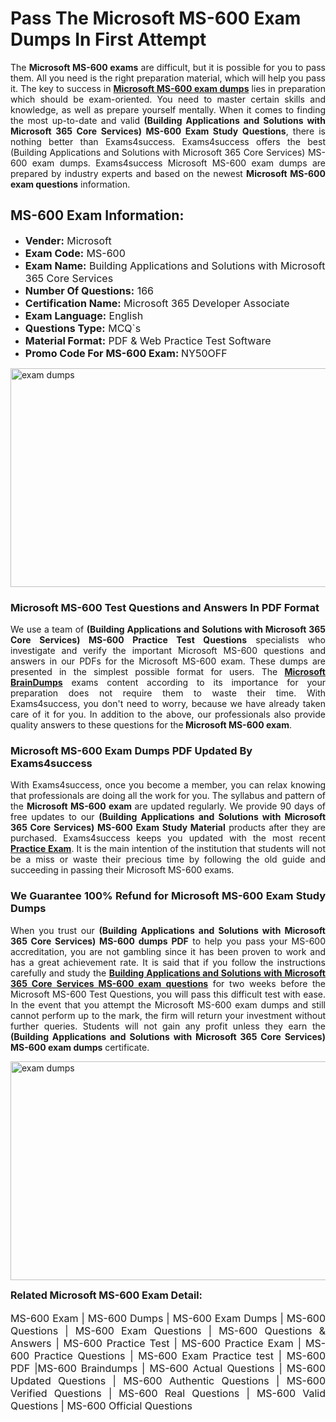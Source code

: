 <h1><strong><strong>Pass The Microsoft MS-600 Exam Dumps In First Attempt</strong></strong></h1> <p style="text-align:justify">The <strong>Microsoft MS-600 exams</strong> are difficult, but it is possible for you to pass them. All you need is the right preparation material, which will help you pass it. The key to success in <a href="https://www.exams4success.com/microsoft/ms-600-pdf-exam-dumps"><strong>Microsoft MS-600 exam dumps</strong></a> lies in preparation which should be exam-oriented. You need to master certain skills and knowledge, as well as prepare yourself mentally. When it comes to finding the most up-to-date and valid <strong>(Building Applications and Solutions with Microsoft 365 Core Services) MS-600 Exam Study Questions</strong>, there is nothing better than Exams4success. Exams4success offers the best (Building Applications and Solutions with Microsoft 365 Core Services) MS-600 exam dumps. Exams4success Microsoft MS-600 exam dumps are prepared by industry experts and based on the newest <strong>Microsoft MS-600 exam questions</strong> information.</p> <h2><strong><strong>MS-600 Exam Information:</strong></strong></h2> <ul> <li><span style="font-size:16px"><strong>Vender:</strong> Microsoft</span></li> <li><span style="font-size:16px"><strong>Exam Code:</strong> MS-600</span></li> <li><span style="font-size:16px"><strong>Exam Name:</strong> Building Applications and Solutions with Microsoft 365 Core Services</span></li> <li><span style="font-size:16px"><strong>Number Of Questions:</strong> 166</span></li> <li><span style="font-size:16px"><strong>Certification Name:</strong> Microsoft 365 Developer Associate</span></li> <li><span style="font-size:16px"><strong>Exam Language:</strong> English</span></li> <li><span style="font-size:16px"><strong>Questions Type:</strong> MCQ`s</span></li> <li><span style="font-size:16px"><strong>Material Format:</strong> PDF & Web Practice Test Software</span></li> <li><span style="font-size:16px"><strong>Promo Code For MS-600 Exam: </strong>NY50OFF</span></li> </ul> <p><a href="https://www.exams4success.com/microsoft/ms-600-pdf-exam-dumps" rel="no-follow"><img alt="exam dumps" src="https://www.certcollections.com/uploads/content/infrist1.png" style="height:350px; width:750px" /></a></p> <h3><strong>Microsoft MS-600 Test Questions and Answers In PDF Format</strong></h3> <p style="text-align:justify">We use a team of <strong>(Building Applications and Solutions with Microsoft 365 Core Services) MS-600 Practice Test Questions</strong> specialists who investigate and verify the important Microsoft MS-600 questions and answers in our PDFs for the Microsoft MS-600 exam. These dumps are presented in the simplest possible format for users. The <a href="https://www.exams4success.com/microsoft-exam-dumps"><strong>Microsoft BrainDumps</strong></a> exams content according to its importance for your preparation does not require them to waste their time. With Exams4success, you don't need to worry, because we have already taken care of it for you. In addition to the above, our professionals also provide quality answers to these questions for the<strong> Microsoft MS-600 exam</strong>.</p> <h3><strong> Microsoft MS-600 Exam Dumps PDF Updated By Exams4success</strong></h3> <p style="text-align:justify">With Exams4success, once you become a member, you can relax knowing that professionals are doing all the work for you. The syllabus and pattern of the <strong>Microsoft MS-600 exam </strong>are updated regularly. We provide 90 days of free updates to our <strong>(Building Applications and Solutions with Microsoft 365 Core Services) MS-600 Exam Study Material</strong> products after they are purchased. Exams4success keeps you updated with the most recent <a href="https://www.exams4success.com/"><strong>Practice Exam</strong></a>. It is the main intention of the institution that students will not be a miss or waste their precious time by following the old guide and succeeding in passing their Microsoft MS-600 exams.</p> <h3 style="text-align:justify"><strong>We Guarantee 100% Refund for Microsoft MS-600 Exam Study Dumps</strong></h3> <p style="text-align:justify">When you trust our <strong>(Building Applications and Solutions with Microsoft 365 Core Services) MS-600 dumps PDF</strong> to help you pass your MS-600 accreditation, you are not gambling since it has been proven to work and has a great achievement rate. It is said that if you follow the instructions carefully and study the <a href="https://www.exams4success.com/microsoft/ms-600-pdf-exam-dumps"><strong>Building Applications and Solutions with Microsoft 365 Core Services MS-600 exam questions</strong></a> for two weeks before the Microsoft MS-600 Test Questions, you will pass this difficult test with ease. In the event that you attempt the Microsoft MS-600 exam dumps and still cannot perform up to the mark, the firm will return your investment without further queries. Students will not gain any profit unless they earn the <strong>(Building Applications and Solutions with Microsoft 365 Core Services) MS-600 exam dumps</strong> certificate.</p> <p style="text-align:justify"><a href="https://www.exams4success.com/microsoft/ms-600-pdf-exam-dumps" rel="no-follow"><img alt="exam dumps" src="https://www.certcollections.com/uploads/content/free_demo1.png" style="height:350px; width:750px" /></a></p> <p style="text-align:justify"><span style="font-size:16px"><strong>Related Microsoft MS-600 Exam Detail:</strong></span><br /> <br /> <span style="font-size:16px">MS-600 Exam | MS-600 Dumps | MS-600 Exam Dumps | MS-600 Questions | MS-600 Exam Questions | MS-600 Questions & Answers | MS-600 Practice Test | MS-600 Practice Exam | MS-600 Practice Questions | MS-600 Exam Practice test | MS-600 PDF |MS-600 Braindumps | MS-600 Actual Questions | MS-600 Updated Questions | MS-600 Authentic Questions | MS-600 Verified Questions | MS-600 Real Questions | MS-600 Valid Questions | MS-600 Official Questions</span></p>
